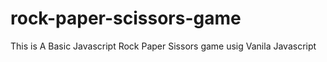 # rock-paper-scissors-game 

This is A Basic Javascript Rock Paper Sissors game usig Vanila Javascript
